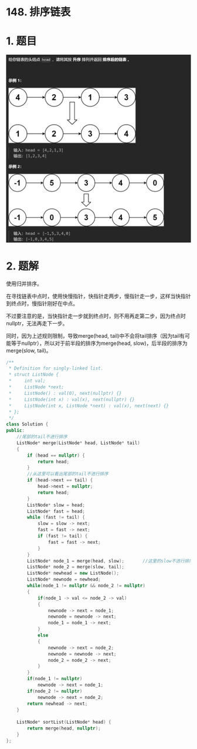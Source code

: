 # 148. 排序链表

# 1. 题目

![](image/image_UP9loC9g5b.png)

# 2. 题解

使用归并排序。

在寻找链表中点时，使用快慢指针，快指针走两步，慢指针走一步，这样当快指针到终点时，慢指针刚好在中点。

不过要注意的是，当快指针走一步就到终点时，则不用再走第二步，因为终点时nullptr，无法再走下一步。

同时，因为上述规则限制，导致merge(head, tail)中不会将tail排序（因为tail有可能等于nullptr），所以对于前半段的排序为merge(head, slow)，后半段的排序为merge(slow, tail)。

```c++
/**
 * Definition for singly-linked list.
 * struct ListNode {
 *     int val;
 *     ListNode *next;
 *     ListNode() : val(0), next(nullptr) {}
 *     ListNode(int x) : val(x), next(nullptr) {}
 *     ListNode(int x, ListNode *next) : val(x), next(next) {}
 * };
 */
class Solution {
public:
    //尾部的tail不进行排序
    ListNode* merge(ListNode* head, ListNode* tail)
    {
        if (head == nullptr) {
            return head;
        }
        //从这里可以看出尾部的tail不进行排序
        if (head->next == tail) {
            head->next = nullptr;
            return head;
        }
        ListNode* slow = head;
        ListNode* fast = head;
        while (fast != tail) {
            slow = slow -> next;
            fast = fast -> next;
            if (fast != tail) {
                fast = fast -> next;
            }
        }
        ListNode* node_1 = merge(head, slow);       //这里的slow不进行排序
        ListNode* node_2 = merge(slow, tail);
        ListNode* newhead = new ListNode();
        ListNode* newnode = newhead;
        while(node_1 != nullptr && node_2 != nullptr)
        {
            if(node_1 -> val <= node_2 -> val)
            {
                newnode -> next = node_1;
                newnode = newnode -> next;
                node_1 = node_1 -> next;
            }
            else
            {
                newnode -> next = node_2;
                newnode = newnode -> next;
                node_2 = node_2 -> next;
            }
        }
        if(node_1 != nullptr)
            newnode -> next = node_1;
        if(node_2 != nullptr)
            newnode -> next = node_2;
        return newhead -> next;
    }

    ListNode* sortList(ListNode* head) {
        return merge(head, nullptr);
    }
};
```
